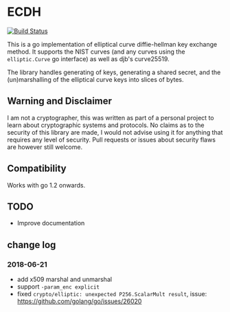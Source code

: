# ECDH

[![Build Status](https://travis-ci.org/wsddn/go-ecdh.svg?branch=master)](https://travis-ci.org/wsddn/go-ecdh)

This is a go implementation of elliptical curve diffie-hellman key exchange method.
It supports the NIST curves (and any curves using the `elliptic.Curve` go interface)
as well as djb's curve25519. 

The library handles generating of keys, generating a shared secret, and the
(un)marshalling of the elliptical curve keys into slices of bytes.

## Warning and Disclaimer
I am not a cryptographer, this was written as part of a personal project to learn about cryptographic systems and protocols. No claims as to the security of this library are made, I would not advise using it for anything that requires any level of security. Pull requests or issues about security flaws are however still welcome.

## Compatibility
Works with go 1.2 onwards.

## TODO
 * Improve documentation
 
 
## change log

### 2018-06-21

- add x509 marshal and unmarshal
- support `-param_enc explicit`
- fixed `crypto/elliptic: unexpected P256.ScalarMult result`, issue: https://github.com/golang/go/issues/26020
